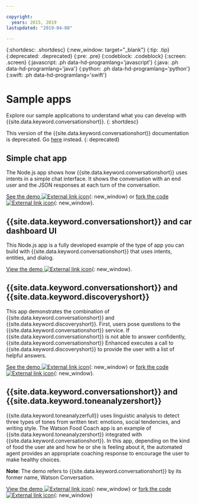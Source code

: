 ```yaml
---

copyright:
  years: 2015, 2019
lastupdated: "2019-04-08"

---
```


{:shortdesc: .shortdesc}
{:new_window: target="_blank"}
{:tip: .tip}
{:deprecated: .deprecated}
{:pre: .pre}
{:codeblock: .codeblock}
{:screen: .screen}
{:javascript: .ph data-hd-programlang='javascript'}
{:java: .ph data-hd-programlang='java'}
{:python: .ph data-hd-programlang='python'}
{:swift: .ph data-hd-programlang='swift'}

# Sample apps

Explore our sample applications to understand what you can develop with {{site.data.keyword.conversationshort}}.
{: shortdesc}

This version of the {{site.data.keyword.conversationshort}} documentation is deprecated. Go [here](https://cloud.ibm.com/docs/services/assistant?topic=assistant-sample-apps) instead.
{: deprecated}

## Simple chat app

The Node.js app shows how {{site.data.keyword.conversationshort}} uses intents in a simple chat interface. It shows the conversation with an end user and the JSON responses at each turn of the conversation.

[See the demo ![External link icon](../../icons/launch-glyph.svg "External link icon")](https://watson-assistant-simple.ng.bluemix.net/){: new_window} or [fork the code ![External link icon](../../icons/launch-glyph.svg "External link icon")](https://github.com/watson-developer-cloud/assistant-simple){: new_window}.

## {{site.data.keyword.conversationshort}} and car dashboard UI

This Node.js app is a fully developed example of the type of app you can build with {{site.data.keyword.conversationshort}} that uses intents, entities, and dialog.

[View the demo ![External link icon](../../icons/launch-glyph.svg "External link icon")](https://watson-assistant-demo.ng.bluemix.net/){: new_window}.

## {{site.data.keyword.conversationshort}} and {{site.data.keyword.discoveryshort}}

This app demonstrates the combination of {{site.data.keyword.conversationshort}} and {{site.data.keyword.discoveryshort}}. First, users pose questions to the {{site.data.keyword.conversationshort}} service. If {{site.data.keyword.conversationshort}} is not able to answer confidently, {{site.data.keyword.conversationshort}} Enhanced executes a call to {{site.data.keyword.discoveryshort}} to provide the user with a list of helpful answers.

[See the demo ![External link icon](../../icons/launch-glyph.svg "External link icon")](https://assistant-with-discovery-openwhisk-demo.ng.bluemix.net/){: new_window} or [fork the code ![External link icon](../../icons/launch-glyph.svg "External link icon")](https://github.com/watson-developer-cloud/assistant-with-discovery-openwhisk){: new_window}.

## {{site.data.keyword.conversationshort}} and {{site.data.keyword.toneanalyzershort}}

{{site.data.keyword.toneanalyzerfull}} uses linguistic analysis to detect three types of tones from written text: emotions, social tendencies, and writing style. The Watson Food Coach app is an example of {{site.data.keyword.toneanalyzershort}} integrated with {{site.data.keyword.conversationshort}}. In this app, depending on the kind of food the user ate and how he or she is feeling about it, the automated agent provides an appropriate coaching response to encourage the user to make healthy choices.

**Note**: The demo refers to {{site.data.keyword.conversationshort}} by its former name, Watson Conversation.

[View the demo ![External link icon](../../icons/launch-glyph.svg "External link icon")](https://food-coach.ng.bluemix.net/){: new_window} or [fork the code ![External link icon](../../icons/launch-glyph.svg "External link icon")](https://github.com/watson-developer-cloud/food-coach){: new_window}
